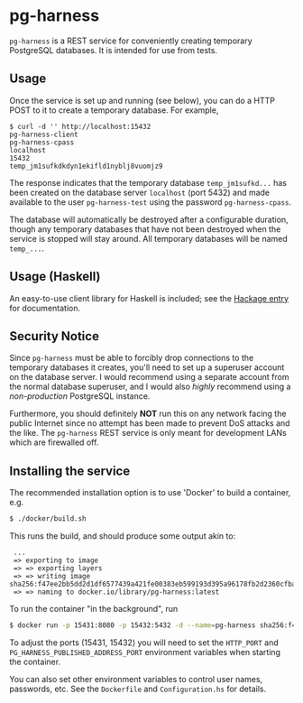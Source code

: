 # pg-harness

`pg-harness` is a REST service for conveniently creating temporary
PostgreSQL databases. It is intended for use from tests.

## Usage

Once the service is set up and running (see below), you can do a HTTP
POST to it to create a temporary database. For example,

```
$ curl -d '' http://localhost:15432
pg-harness-client
pg-harness-cpass
localhost
15432
temp_jm1sufkdkdyn1ekifld1nyblj8vuomjz9
```

The response indicates that the temporary database
`temp_jm1sufkd...` has been created on the
database server `localhost` (port 5432) and made available to the user
`pg-harness-test` using the password `pg-harness-cpass`.

The database will automatically be destroyed after a configurable
duration, though any temporary databases that have not been destroyed
when the service is stopped will stay around. All temporary databases
will be named `temp_...`.

## Usage (Haskell)

An easy-to-use client library for Haskell is included; see
the [Hackage entry](http://hackage.haskell.org/package/pg-harness-client)
for documentation.

## Security Notice

Since `pg-harness` must be able to forcibly drop connections to the
temporary databases it creates, you'll need to set up a superuser
account on the database server. I would recommend using a separate
account from the normal database superuser, and I would also *highly*
recommend using a *non-production* PostgreSQL instance.

Furthermore, you should definitely **NOT** run this on any network
facing the public Internet since no attempt has been made to prevent
DoS attacks and the like. The `pg-harness` REST service is only meant
for development LANs which are firewalled off.

## Installing the service

The recommended installation option is to use 'Docker' to build a container,
e.g.

```sh
$ ./docker/build.sh
```

This runs the build, and should produce some output akin to:

``` text
 ...
 => exporting to image
 => => exporting layers
 => => writing image sha256:f47ee2bb5dd2d1df6577439a421fe00383eb599193d395a96178fb2d2360cfba
 => => naming to docker.io/library/pg-harness:latest
```

To run the container "in the background", run

```sh
$ docker run -p 15431:8080 -p 15432:5432 -d --name=pg-harness sha256:f47ee2bb5dd2d1df657743...
```

To adjust the ports (15431, 15432) you will need to set the `HTTP_PORT` and
`PG_HARNESS_PUBLISHED_ADDRESS_PORT` environment variables when starting the
container.

You can also set other environment variables to control user names, passwords,
etc. See the `Dockerfile` and `Configuration.hs` for details.
